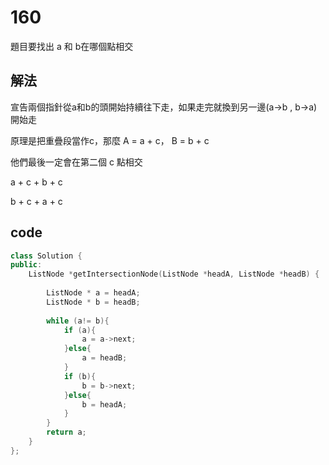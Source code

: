 # 160

題目要找出 a 和 b在哪個點相交

## 解法

宣告兩個指針從a和b的頭開始持續往下走，如果走完就換到另一邊(a->b , b->a)開始走

原理是把重疊段當作c，那麼 A = a + c， B = b + c

他們最後一定會在第二個 c 點相交

a + c + b + c 

b + c + a + c

## code 

```c++
class Solution {
public:
    ListNode *getIntersectionNode(ListNode *headA, ListNode *headB) {
        
        ListNode * a = headA;
        ListNode * b = headB;
      
        while (a!= b){
            if (a){
                a = a->next;
            }else{
                a = headB;
            }
            if (b){
                b = b->next;
            }else{
                b = headA;
            }            
        }
        return a;
    }
};
```

